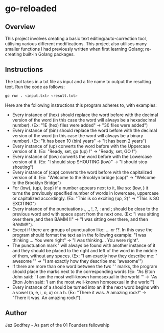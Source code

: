 # go-reloaded

## Overview

This project involves creating a basic text editing/auto-correction tool, utilising various different modifications. This project also utilises many smaller functions I had previously written when first learning Golang; re-creating built-in Golang packages.

## Instructions

The tool takes in a txt file as input and a file name to output the resulting text. Run the code as follows:

```sh
go run . <input.txt> <result.txt>
```

Here are the following instructions this program adheres to, with examples:

- Every instance of (hex) should replace the word before with the decimal version of the word (in this case the word will always be a hexadecimal number). (Ex: "1E (hex) files were added" -> "30 files were added")
- Every instance of (bin) should replace the word before with the decimal version of the word (in this case the word will always be a binary number). (Ex: "It has been 10 (bin) years" -> "It has been 2 years")
- Every instance of (up) converts the word before with the Uppercase version of it. (Ex: "Ready, set, go (up) !" -> "Ready, set, GO !")
- Every instance of (low) converts the word before with the Lowercase version of it. (Ex: "I should stop SHOUTING (low)" -> "I should stop shouting")
- Every instance of (cap) converts the word before with the capitalized version of it. (Ex: "Welcome to the Brooklyn bridge (cap)" -> "Welcome to the Brooklyn Bridge")
- For (low), (up), (cap) if a number appears next to it, like so: (low, <number>) it turns the previously specified number of words in lowercase, uppercase or capitalized accordingly. (Ex: "This is so exciting (up, 2)" -> "This is SO EXCITING")
- Every instance of the punctuations ., ,, !, ?, : and ; should be close to the previous word and with space apart from the next one. (Ex: "I was sitting over there ,and then BAMM !!" -> "I was sitting over there, and then BAMM!!").
- Except if there are groups of punctuation like: ... or !?. In this case the program should format the text as in the following example: "I was thinking ... You were right" -> "I was thinking... You were right".
- The punctuation mark ' will always be found with another instance of it and they should be placed to the right and left of the word in the middle of them, without any spaces. (Ex: "I am exactly how they describe me: ' awesome '" -> "I am exactly how they describe me: 'awesome'")
- If there are more than one word between the two ' ' marks, the program should place the marks next to the corresponding words (Ex: "As Elton John said: ' I am the most well-known homosexual in the world '" -> "As Elton John said: 'I am the most well-known homosexual in the world'")
- Every instance of a should be turned into an if the next word begins with a vowel (a, e, i, o, u) or a h. (Ex: "There it was. A amazing rock!" -> "There it was. An amazing rock!").

## Author
Jez Godfrey - As part of the 01 Founders fellowship
